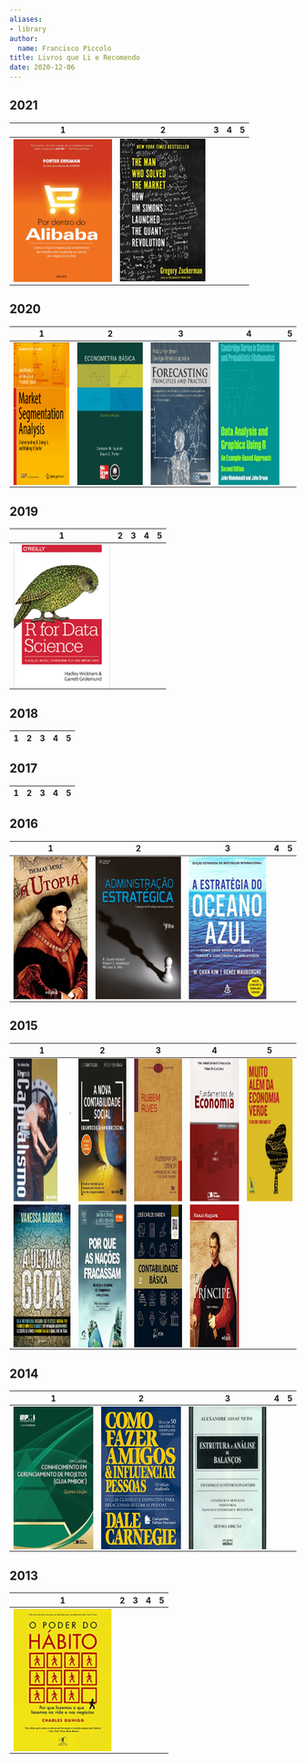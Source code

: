 ```yaml
---
aliases:
- library
author:
  name: Francisco Piccolo
title: Livros que Li e Recomendo
date: 2020-12-06
---
```


## **2021**

|  1  |  2  |  3  |  4  |  5  |
|-----|-----|-----|-----|-----|
|<img src=./library_images/2021_por_dentro_do_alibaba.png style="float: left; widh: 150px; height: 250px" />|<img src=./library_images/the_man_who_solved_the_market.png style="width: 150px; height: 250px" />||||

## **2020**

|  1  |  2  |  3  |  4  |  5  |
|-----|-----|-----|-----|-----|
|<img src=./library_images/market_segmentation_analysis.png style="float: left; widh: 150px; height: 250px" />|<img src=./library_images/basic_econometrics_gujarati.png style="float: left; widh: 150px; height: 250px" />|<img src=./library_images/forecasting_principles_and_practices.png style="float: left; widh: 150px; height: 250px" />|<img src=./library_images/data_analysis_and_graphics_using_R.png style="float: left; widh: 150px; height: 250px" />|

## **2019**

|  1  |  2  |  3  |  4  |  5  |
|-----|-----|-----|-----|-----|
|<img src=./library_images/r_for_data_science.png style="float: left; widh: 150px; height: 250px" />|

## **2018**

|  1  |  2  |  3  |  4  |  5  |
|-----|-----|-----|-----|-----|

## **2017**

|  1  |  2  |  3  |  4  |  5  |
|-----|-----|-----|-----|-----|

## **2016**

|  1  |  2  |  3  |  4  |  5  |
|-----|-----|-----|-----|-----|
|<img src=./library_images/2016_a_utopia.png style="float: left; widh: 150px; height: 250px" />|<img src=./library_images/2016_administracao_estrategica.png style="float: left; widh: 150px; height: 250px" />|<img src=./library_images/2016_oceano_azul.png style="float: left; widh: 150px; height: 250px" />|

## **2015**

|  1  |  2  |  3  |  4  |  5  |
|-----|-----|-----|-----|-----|
|<img src=./library_images/2015_a_origem_do_capitalismo_ellen_wood.png style="float: left; widh: 150px; height: 250px" />|<img src=./library_images/2015_a_nova_contabilidade_social_leda_maria.png style="float: left; widh: 150px; height: 250px" />|<img src=./library_images/2015_filosofia_da_ciencia.png style="float: left; widh: 150px; height: 250px" />|<img src=./library_images/2015_fundamentos_da_economia.png style="float: left; widh: 150px; height: 250px" />|<img src=./library_images/2015_muito_alem_da_economia_verde.png style="float: left; widh: 150px; height: 250px" />|
|<img src=./library_images/2015_a_ultima_gota.png style="float: left; widh: 150px; height: 250px" />|<img src=./library_images/2015_porque_as_nacoes_fracassam.png style="float: left; widh: 150px; height: 250px" />|<img src=./library_images/2015_contabilidade_basica.png style="float: left; widh: 150px; height: 250px" />|<img src=./library_images/2015_o_principe.png style="float: left; widh: 150px; height: 250px" />|


## **2014**

|  1  |  2  |  3  |  4  |  5  |
|-----|-----|-----|-----|-----|
|<img src=./library_images/2014_pmbook_pmi.png style="float: left; widh: 150px; height: 250px" />|<img src=./library_images/2014_como_fazer_amigos_e_influenciar_pessoas.png style="float: left; widh: 150px; height: 250px" />|<img src=./library_images/2014_estrutura_e_analise_de_balancos_assaf_neto.png style="float: left; widh: 150px; height: 250px" />|

## **2013**

|  1  |  2  |  3  |  4  |  5  |
|-----|-----|-----|-----|-----|
|<img src=./library_images/2013_o_poder_do_habito.png style="float: left; widh: 150px; height: 250px" />|
